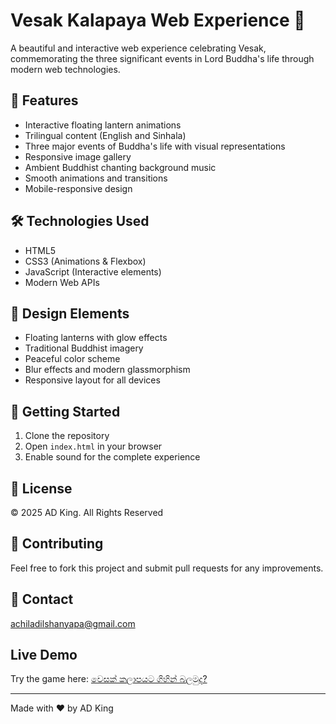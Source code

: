 # Vesak Kalapaya Web Experience 🏮

A beautiful and interactive web experience celebrating Vesak, commemorating the three significant events in Lord Buddha's life through modern web technologies.

## 🌟 Features

- Interactive floating lantern animations
- Trilingual content (English and Sinhala)
- Three major events of Buddha's life with visual representations
- Responsive image gallery
- Ambient Buddhist chanting background music
- Smooth animations and transitions
- Mobile-responsive design

## 🛠️ Technologies Used

- HTML5
- CSS3 (Animations & Flexbox)
- JavaScript (Interactive elements)
- Modern Web APIs


## 🎨 Design Elements

- Floating lanterns with glow effects
- Traditional Buddhist imagery
- Peaceful color scheme
- Blur effects and modern glassmorphism
- Responsive layout for all devices

## 🚀 Getting Started

1. Clone the repository
2. Open `index.html` in your browser
3. Enable sound for the complete experience

## 📝 License

© 2025 AD King. All Rights Reserved

## 🤝 Contributing

Feel free to fork this project and submit pull requests for any improvements.

## 📧 Contact

achiladilshanyapa@gmail.com

## Live Demo

Try the game here: [වෙසක් කලාපයට ගිහින් බලමුද?](https://achiladilshanyapa.github.io/Vesak-Kalapaya-2025/)

---
Made with ❤️ by AD King
